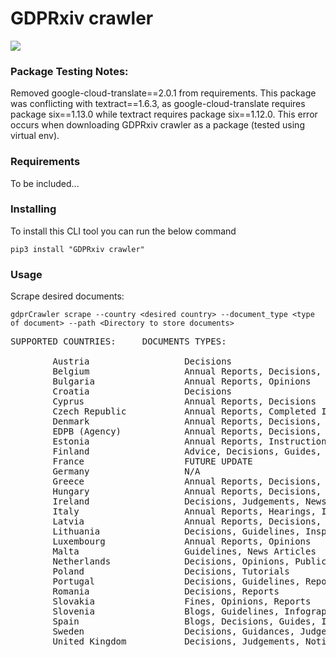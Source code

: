 # GDPRxiv crawler

![](https://github.com/GDPRxiv/crawler)

### Package Testing Notes:
Removed google-cloud-translate==2.0.1 from requirements. This package was conflicting with textract==1.6.3, as 
google-cloud-translate requires package six==1.13.0 while textract requires package six==1.12.0. This error occurs
when downloading GDPRxiv crawler as a package (tested using virtual env).

### Requirements
To be included...


### Installing
To install this CLI tool you can run the below command
```
pip3 install "GDPRxiv crawler"
```

### Usage
Scrape desired documents:
```
gdprCrawler scrape --country <desired country> --document_type <type of document> --path <Directory to store documents>
```
<pre>
SUPPORTED COUNTRIES:     DOCUMENTS TYPES:

        Austria                  Decisions
        Belgium                  Annual Reports, Decisions, Opinions
        Bulgaria                 Annual Reports, Opinions
        Croatia                  Decisions
        Cyprus                   Annual Reports, Decisions
        Czech Republic           Annual Reports, Completed Inspections, Court Rulings, Decisions, Opinions, Press Releases
        Denmark                  Annual Reports, Decisions, Permissions
        EDPB (Agency)            Annual Reports, Decisions, Guidelines, Letters, Opinions, Recommendations
        Estonia                  Annual Reports, Instructions, Prescriptions
        Finland                  Advice, Decisions, Guides, Notices
        France                   FUTURE UPDATE
        Germany                  N/A
        Greece                   Annual Reports, Decisions, Guidelines, Opinions, Recommendations
        Hungary                  Annual Reports, Decisions, Notices, Recommendations, Resolutions
        Ireland                  Decisions, Judgements, News
        Italy                    Annual Reports, Hearings, Injunctions, Interviews, Newsletters, Publications
        Latvia                   Annual Reports, Decisions, Guidances, Opinions, Violations
        Lithuania                Decisions, Guidelines, Inspection Reports
        Luxembourg               Annual Reports, Opinions
        Malta                    Guidelines, News Articles
        Netherlands              Decisions, Opinions, Public Disclosures, Reports
        Poland                   Decisions, Tutorials
        Portugal                 Decisions, Guidelines, Reports
        Romania                  Decisions, Reports
        Slovakia                 Fines, Opinions, Reports
        Slovenia                 Blogs, Guidelines, Infographics, Opinions, Reports
        Spain                    Blogs, Decisions, Guides, Infographics, Reports
        Sweden                   Decisions, Guidances, Judgements, Publications
        United Kingdom           Decisions, Judgements, Notices
</pre>